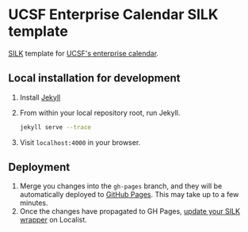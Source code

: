 # UCSF Enterprise Calendar SILK template


[SILK](http://support.localist.com/article/227-article) template for [UCSF's enterprise calendar](http://ucsf.enterprise.localist.com).

## Local installation for development

1. Install [Jekyll]()
2. From within your local repository root, run Jekyll.

    ```bash
    jekyll serve --trace
    ```
3. Visit `localhost:4000` in your browser.


## Deployment

1. Merge you changes into the `gh-pages` branch, and they will be automatically deployed to [GitHub Pages](http://ucsf-drupal.github.io/ucsf-localist-silk/). This may take up to a few minutes.
2. Once the changes have propagated to GH Pages, [update your SILK wrapper](http://support.localist.com/article/89-article) on Localist.
